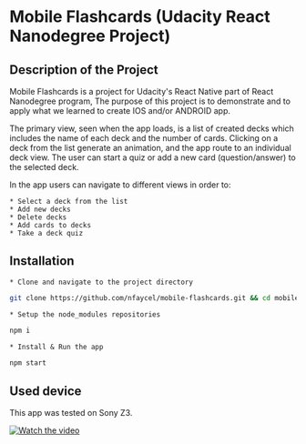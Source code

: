 # Mobile Flashcards  (Udacity React Nanodegree Project)

## Description of the Project
Mobile Flashcards is a project for Udacity's React Native part of React Nanodegree program, The purpose of this project is to demonstrate and to apply what we learned to create IOS and/or ANDROID app.

The primary view, seen when the app loads, is a list of created decks which includes the name of each deck and the number of cards.
Clicking on a deck from the list generate an animation, and the app route to an individual deck view. 
The user can start a quiz or add a new card (question/answer) to the selected deck.

In the app users can navigate to different views in order to:

    * Select a deck from the list
    * Add new decks
    * Delete decks
    * Add cards to decks
    * Take a deck quiz 

## Installation


    * Clone and navigate to the project directory

```bash
git clone https://github.com/nfaycel/mobile-flashcards.git && cd mobile-flashcards
```

    * Setup the node_modules repositories

```bash
npm i
```

    * Install & Run the app

```bash
npm start
```
## Used device

This app was tested on Sony Z3.

[![Watch the video](https://img.youtube.com/vi/1fiudMCELIo/maxresdefault.jpg)](https://youtu.be/1fiudMCELIo)



